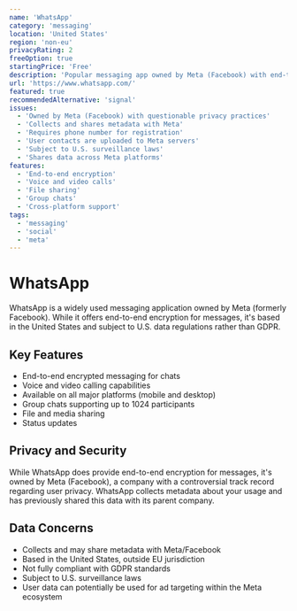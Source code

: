 ```yaml
---
name: 'WhatsApp'
category: 'messaging'
location: 'United States'
region: 'non-eu'
privacyRating: 2
freeOption: true
startingPrice: 'Free'
description: 'Popular messaging app owned by Meta (Facebook) with end-to-end encryption.'
url: 'https://www.whatsapp.com/'
featured: true
recommendedAlternative: 'signal'
issues:
  - 'Owned by Meta (Facebook) with questionable privacy practices'
  - 'Collects and shares metadata with Meta'
  - 'Requires phone number for registration'
  - 'User contacts are uploaded to Meta servers'
  - 'Subject to U.S. surveillance laws'
  - 'Shares data across Meta platforms'
features:
  - 'End-to-end encryption'
  - 'Voice and video calls'
  - 'File sharing'
  - 'Group chats'
  - 'Cross-platform support'
tags:
  - 'messaging'
  - 'social'
  - 'meta'
---
```


# WhatsApp

WhatsApp is a widely used messaging application owned by Meta (formerly Facebook). While it offers end-to-end encryption for messages, it's based in the United States and subject to U.S. data regulations rather than GDPR.

## Key Features

- End-to-end encrypted messaging for chats
- Voice and video calling capabilities
- Available on all major platforms (mobile and desktop)
- Group chats supporting up to 1024 participants
- File and media sharing
- Status updates

## Privacy and Security

While WhatsApp does provide end-to-end encryption for messages, it's owned by Meta (Facebook), a company with a controversial track record regarding user privacy. WhatsApp collects metadata about your usage and has previously shared this data with its parent company.

## Data Concerns

- Collects and may share metadata with Meta/Facebook
- Based in the United States, outside EU jurisdiction
- Not fully compliant with GDPR standards
- Subject to U.S. surveillance laws
- User data can potentially be used for ad targeting within the Meta ecosystem